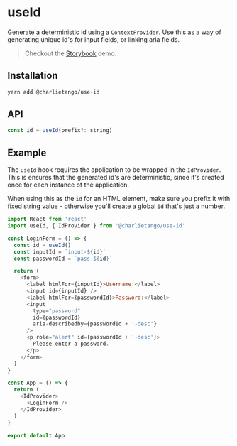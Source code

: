 # useId

Generate a deterministic id using a `ContextProvider`.
Use this as a way of generating unique id's for input fields, or linking aria fields.

> Checkout the [Storybook](https://ct-hooks.netlify.com/?path=/story/useid--readme) demo.

## Installation

```sh
yarn add @charlietango/use-id
```

## API

```js
const id = useId(prefix?: string)
```

## Example

The `useId` hook requires the application to be wrapped in the `IdProvider`.
This is ensures that the generated id's are deterministic, since it's created once for each instance of the application.

When using this as the `id` for an HTML element, make sure you prefix it with fixed string value - otherwise you'll create a global `id` that's just a number.

```js
import React from 'react'
import useId, { IdProvider } from '@charlietango/use-id'

const LoginForm = () => {
  const id = useId()
  const inputId = `input-${id}`
  const passwordId = `pass-${id}`

  return (
    <form>
      <label htmlFor={inputId}>Username:</label>
      <input id={inputId} />
      <label htmlFor={passwordId}>Password:</label>
      <input
        type="password"
        id={passwordId}
        aria-describedby={passwordId + '-desc'}
      />
      <p role="alert" id={passwordId + '-desc'}>
        Please enter a password.
      </p>
    </form>
  )
}

const App = () => {
  return (
    <IdProvider>
      <LoginForm />
    </IdProvider>
  )
}

export default App
```
